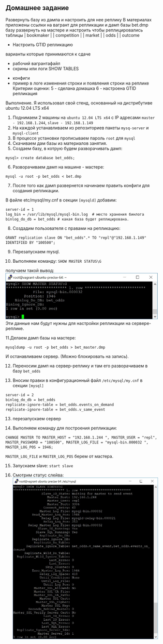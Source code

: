 ## Домашнее задание
Развернуть базу из дампа и настроить для нее реплику
В материалах приложены ссылки на вагрант для репликации
и дамп базы bet.dmp
базу развернуть на мастере
и настроить чтобы реплицировались таблицы
| bookmaker |
| competition |
| market |
| odds |
| outcome

* Настроить GTID репликацию

варианты которые принимаются к сдаче
- рабочий вагрантафайл
- скрины или логи SHOW TABLES
* конфиги
* пример в логе изменения строки и появления строки на реплике
Критерии оценки: 5 - сделана домашка
6 - настроена GTID репликация

Выполнение.
Я использовал свой стенд, основанный на дистрибутиве ubuntu 12.04 LTS x64

1. Поднимаем 2 машины на `ubuntu 12.04 LTS x64` c IP адресами `master - 192.168.1.244`, `slave - 192.168.1.149`
2. На каждой устанавливаем из репозиториев пакеты `mysq-server` и `mysql-client`
3. В процессе установки прописываем пароль `root` для `mysql`
4. Скачиваем дам базы из материалов занятия.
5. Создаем базу, в котрую будем разворачивать дамп:
```
mysql> create database bet_odds;
```
6. Разворачиваем дамп на машине - мастере:
```
mysql -u root -p bet_odds < bet.dmp 
```
7. После того как дамп развернется начинаем править конфиги для создания репликации.

В файле etc/mysql/my.cnf в секции `[mysqld]` добавим:
```
server-id = 1
log_bin = /var/lib/mysql/mysql-bin.log  # место хранения бинлога
binlog_do_db = bet_odds # какая база будет реплицирована.
```
8. Создадим пользователя c правами на репликацию:
```
GRANT replication slave ON "bet_odds".* TO "repl"@"192.168.1.149" IDENTIFIED BY "100500";
```

9. Перезапускаем mysql.

10. Выполняем команду:
`SHOW MASTER STATUS\G`

получаем такой вывод:
![](https://github.com/bootcd/Otus-linux-homework/blob/mysql/masterstatus.jpg)
Эти данные нам будут нужны для настройки репликации на сервере-реплике.

11.Делаем дамп базы на мастере:
```
mysqldump -u root -p bet_odds > bet_master.dmp
```
И останавливаем сервер. (Можно блокировать на запись).

12. Переносим дамп на сервер-реплику и там его разворачиваем в базу `bet_odds`

12. Вносим правки в конфигурационный файл `/etc/mysql/my.cnf` в секции `[mysql]`
```
server-id = 2
binlog_do_db = bet_odds
replicate-ignore-table = bet_odds.events_on_demand
replicate-ignore-table = bet_odds.v_same_event 
```
13. перезапускаем сервер

14. Выполняем команду для построения репликации:
```
CHANGE MASTER TO MASTER_HOST = "192.168.1.244 ", MASTER_USER = "repl", MASTER_PASSWORD = "100500", MASTER_LOG_FILE = "mysql-bin.000032 ", MASTER_LOG_POS = 1946;
```
`MASTER_LOG_FILE` и `MASTER_LOG_POS` берем от мастера.

15. Запускаем slave:
`start slave`

16. Смотрим статус слейва:
![](https://github.com/bootcd/Otus-linux-homework/blob/mysql/slavestatus.jpg)
